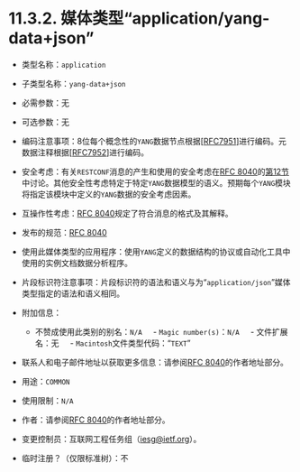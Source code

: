 # 11.3.2. 媒体类型“application/yang-data+json”

- 类型名称：`application`

- 子类型名称：`yang-data+json`

- 必需参数：无

- 可选参数：无

- 编码注意事项：8位每个概念性的`YANG`数据节点根据[[RFC7951](https://tools.ietf.org/html/rfc7951)]进行编码。元数据注释根据[[RFC7952](https://tools.ietf.org/html/rfc7952)]进行编码。

- 安全考虑：有关`RESTCONF`消息的产生和使用的安全考虑在[RFC 8040](https://tools.ietf.org/html/rfc8040)的[第12节](../section-12/README.md)中讨论。其他安全性考虑特定于特定`YANG`数据模型的语义。预期每个`YANG`模块将指定该模块中定义的`YANG`数据的安全考虑因素。

- 互操作性考虑：[RFC 8040](https://tools.ietf.org/html/rfc8040)规定了符合消息的格式及其解释。

- 发布的规范：[RFC 8040](https://tools.ietf.org/html/rfc8040)

- 使用此媒体类型的应用程序：使用`YANG`定义的数据结构的协议或自动化工具中使用的实例文档数据分析程序。

- 片段标识符注意事项：片段标识符的语法和语义与为“`application/json`”媒体类型指定的语法和语义相同。

- 附加信息：

    - 不赞成使用此类别的别名：`N/A`
    - `Magic number(s)`：`N/A`
    - 文件扩展名：无
    - `Macintosh`文件类型代码：“`TEXT`”

- 联系人和电子邮件地址以获取更多信息：请参阅[RFC 8040](https://tools.ietf.org/html/rfc8040)的作者地址部分。

- 用途：`COMMON`

- 使用限制：`N/A`

- 作者：请参阅[RFC 8040](https://tools.ietf.org/html/rfc8040)的作者地址部分。

- 变更控制员：互联网工程任务组（[iesg@ietf.org](mailto:iesg@ietf.org)）。

- 临时注册？（仅限标准树）：不
